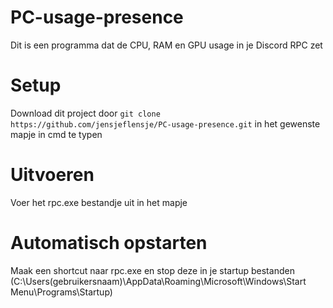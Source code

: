 # PC-usage-presence
Dit is een programma dat de CPU, RAM en GPU usage in je Discord RPC zet

# Setup
Download dit project door `git clone https://github.com/jensjeflensje/PC-usage-presence.git` in het gewenste mapje in cmd te typen

# Uitvoeren
Voer het rpc.exe bestandje uit in het mapje

# Automatisch opstarten
Maak een shortcut naar rpc.exe en stop deze in je startup bestanden (C:\Users\(gebruikersnaam)\AppData\Roaming\Microsoft\Windows\Start Menu\Programs\Startup)
